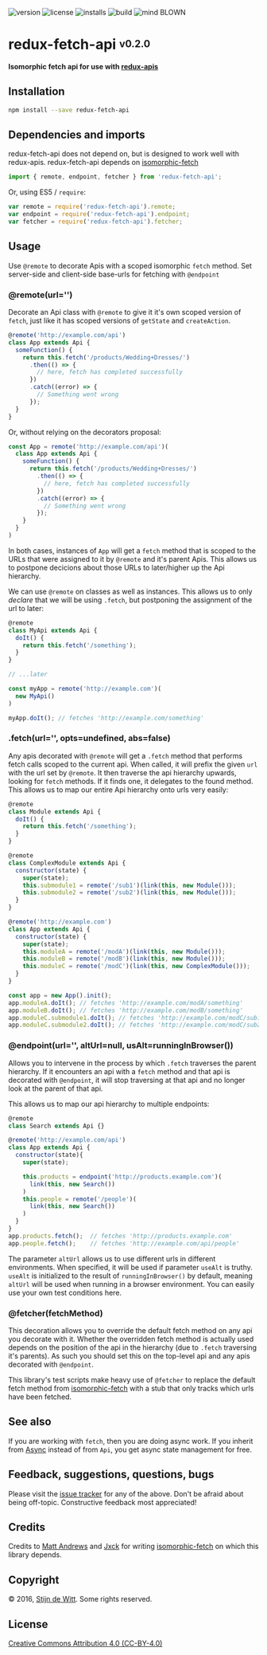 ﻿![version](https://img.shields.io/npm/v/redux-fetch-api.svg) ![license](https://img.shields.io/npm/l/redux-fetch-api.svg) ![installs](https://img.shields.io/npm/dt/redux-fetch-api.svg) ![build](https://img.shields.io/travis/Download/redux-fetch-api.svg) ![mind BLOWN](https://img.shields.io/badge/mind-BLOWN-ff69b4.svg)

# redux-fetch-api <sup><sub>v0.2.0</sub></sup>

**Isomorphic fetch api for use with [redux-apis](https://github.com/download/redux-apis)**

## Installation

```sh
npm install --save redux-fetch-api
```

## Dependencies and imports
redux-fetch-api does not depend on, but is designed to work well with redux-apis.
redux-fetch-api depends on [isomorphic-fetch](https://github.com/matthew-andrews/isomorphic-fetch)

```js
import { remote, endpoint, fetcher } from 'redux-fetch-api';
```

Or, using ES5 / `require`:

```js
var remote = require('redux-fetch-api').remote;
var endpoint = require('redux-fetch-api').endpoint;
var fetcher = require('redux-fetch-api').fetcher;
```

## Usage
Use `@remote` to decorate Apis with a scoped isomorphic `fetch` method.
Set server-side and client-side base-urls for fetching with `@endpoint`

### @remote(url='')
Decorate an Api class with `@remote` to give it it's own scoped version
of `fetch`, just like it has scoped versions of `getState` and `createAction`.

```js
@remote('http://example.com/api')
class App extends Api {
  someFunction() {
    return this.fetch('/products/Wedding+Dresses/')
      .then(() => {
        // here, fetch has completed successfully
      })
      .catch((error) => {
        // Something went wrong
      });
  }
}
```

Or, without relying on the decorators proposal:

```js
const App = remote('http://example.com/api')(
  class App extends Api {
    someFunction() {
      return this.fetch('/products/Wedding+Dresses/')
        .then(() => {
          // here, fetch has completed successfully
        })
        .catch((error) => {
          // Something went wrong
        });
    }
  }
)
```

In both cases, instances of `App` will get a `fetch` method that is scoped
to the URLs that were assigned to it by `@remote` and it's parent Apis.
This allows us to postpone decicions about those URLs to later/higher up
the Api hierarchy.

We can use `@remote` on classes as well as instances. This allows us to only
*declare* that we will be using `.fetch`, but postponing the assignment of
the url to later:

```js
@remote
class MyApi extends Api {
  doIt() {
    return this.fetch('/something');
  }
}

// ...later

const myApp = remote('http://example.com')(
  new MyApi()
)

myApp.doIt(); // fetches 'http://example.com/something'
```


### .fetch(url='', opts=undefined, abs=false)

Any apis decorated with `@remote` will get a `.fetch` method that performs fetch calls
scoped to the current api. When called, it will prefix the given `url` with the url set
by `@remote`. It then traverse the api hierarchy upwards, looking for `fetch` methods.
If it finds one, it delegates to the found method. This allows us to map our entire Api
hierarchy onto urls very easily:

```js
@remote
class Module extends Api {
  doIt() {
    return this.fetch('/something');
  }
}

@remote
class ComplexModule extends Api {
  constructor(state) {
    super(state);
    this.submodule1 = remote('/sub1')(link(this, new Module()));
    this.submodule2 = remote('/sub2')(link(this, new Module()));
  }
}

@remote('http://example.com')
class App extends Api {
  constructor(state) {
    super(state);
    this.moduleA = remote('/modA')(link(this, new Module()));
    this.moduleB = remote('/modB')(link(this, new Module()));
    this.moduleC = remote('/modC')(link(this, new ComplexModule()));
  }
}

const app = new App().init();
app.moduleA.doIt(); // fetches 'http://example.com/modA/something'
app.moduleB.doIt(); // fetches 'http://example.com/modB/something'
app.moduleC.submodule1.doIt(); // fetches 'http://example.com/modC/sub1/something'
app.moduleC.submodule2.doIt(); // fetches 'http://example.com/modC/sub2/something'
```


### @endpoint(url=\'\', altUrl=null, usAlt=runningInBrowser())

Allows you to intervene in the process by which `.fetch` traverses
the parent hierarchy. If it encounters an api with a `fetch` method
and that api is decorated with `@endpoint`, it will stop traversing
at that api and no longer look at the parent of that api.

This allows us to map our api hierarchy to multiple endpoints:

```js
@remote
class Search extends Api {}

@remote('http://example.com/api')
class App extends Api {
  constructor(state){
    super(state);

    this.products = endpoint('http://products.example.com')(
      link(this, new Search())
    )
    this.people = remote('/people')(
      link(this, new Search())
    )
  }
}
app.products.fetch();  // fetches 'http://products.example.com'
app.people.fetch();    // fetches 'http://example.com/api/people'
```

The parameter `altUrl` allows us to use different urls in different
environments. When specified, it will be used if parameter `useAlt`
is truthy. `useAlt` is initialized to the result of `runningInBrowser()`
by default, meaning `altUrl` will be used when running in a browser
environment. You can easily use your own test conditions here.


### @fetcher(fetchMethod)

This decoration allows you to override the default fetch method on any
api you decorate with it. Whether the overridden fetch method is actually
used depends on the position of the api in the hierarchy (due to `.fetch`
traversing it's parents). As such you should set this on the top-level
api and any apis decorated with `@endpoint`.

This library's test scripts make heavy use of `@fetcher` to replace the
default fetch method from
[isomorphic-fetch](https://github.com/matthew-andrews/isomorphic-fetch)
with a stub that only tracks which urls have been fetched.


## See also
If you are working with `fetch`, then you are doing async work. If you
inherit from [Async](https://github.com/download/redux-async-api) instead
of from `Api`, you get async state management for free.


## Feedback, suggestions, questions, bugs
Please visit the [issue tracker](https://github.com/download/redux-fetch-api/issues)
for any of the above. Don't be afraid about being off-topic.
Constructive feedback most appreciated!


## Credits
Credits to [Matt Andrews](https://github.com/matthew-andrews)
and [Jxck](https://github.com/Jxck) for writing
[isomorphic-fetch](https://github.com/matthew-andrews/isomorphic-fetch)
on which this library depends.


## Copyright
© 2016, [Stijn de Witt](http://StijnDeWitt.com). Some rights reserved.


## License
[Creative Commons Attribution 4.0 (CC-BY-4.0)](https://creativecommons.org/licenses/by/4.0/)
